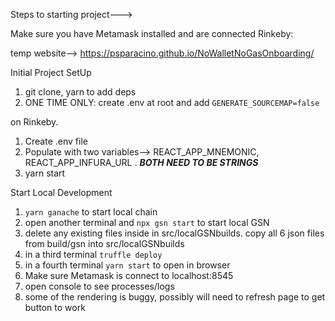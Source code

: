 Steps to starting project--->

Make sure you have Metamask installed and are connected Rinkeby:

temp website--> https://psparacino.github.io/NoWalletNoGasOnboarding/



Initial Project SetUp
1.  git clone, yarn to add deps
2.  ONE TIME ONLY: create .env at root and add `GENERATE_SOURCEMAP=false`
   
on Rinkeby.

1. Create .env file
2. Populate with two variables--> REACT_APP_MNEMONIC, REACT_APP_INFURA_URL . ***BOTH NEED TO BE STRINGS***
3. yarn start

Start Local Development   
1.  `yarn ganache` to start local chain
2.  open another terminal and `npx gsn start` to start local GSN
3.  delete any existing files inside in src/localGSNbuilds. copy all 6 json files from build/gsn into src/localGSNbuilds
4.  in a third terminal `truffle deploy`
5.  in a fourth terminal `yarn start` to open in browser
6.  Make sure Metamask is connect to localhost:8545
7.  open console to see processes/logs
8. some of the rendering is buggy, possibly will need to refresh page to get button to work
